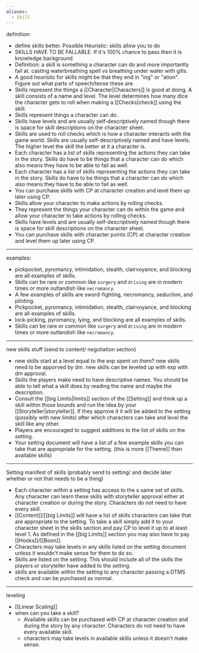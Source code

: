 ```yaml
---
aliases:
  - Skill
---
```

definition:
- define skills better. Possible Heuristic: skills allow you to do
- SKILLS HAVE TO BE FALLABLE. If it's 100% chance to pass then it is knowledge background
- Definition: a skill is something a character can do and more importantly fail at. casting waterbreathing spell vs breathing under water with gills.
- A good heuristic for skills might be that they end in "ing" or "ation". Figure out what parts of speech/tense these are.
- Skills represent the things a [[Character|Characters]] is good at doing. A skill consists of a name and level. The level determines how many dice the character gets to roll when making a [[Checks|check]] using the skill.
- Skills represent things a character can do. 
- Skills have levels and are usually self-descriptively named though there is space for skill descriptions on the character sheet.
- Skills are used to roll checks which is how a character interacts with the game world. Skills are usually self-descriptively named and have levels. The higher level the skill the better at it a character is.
- Each character has a list of skills representing the actions they can take in the story. Skills do have to be things that a character can _do_ which also means they have to be able to fail as well. 
- Each character has a list of skills representing the actions they can take in the story. Skills do have to be things that a character can _do_ which also means they have to be able to fail as well.
- You can purchase skills with CP at character creation and level them up later using CP.
- Skills allow your character to make actions by rolling checks. 
- They represent the things your character can do within the game and allow your character to take actions by rolling checks. 
- Skills have levels and are usually self-descriptively named though there is space for skill descriptions on the character sheet. 
- You can purchase skills with character points (CP) at character creation and level them up later using CP.

---

examples:
- pickpocket, pyromancy, intimidation, stealth, clairvoyance, and blocking are all examples of skills. 
- Skills can be rare or common like `surgery` and `driving` are in modern times or more outlandish like `necromancy`.
- A few examples of skills are sword-fighting, necromancy, seduction, and piloting.
- Pickpocket, pyromancy, intimidation, stealth, clairvoyance, and blocking are all examples of skills.
- lock-picking, pyromancy, lying, and blocking are all examples of skills.
- Skills can be rare or common like `surgery` and `driving` are in modern times or more outlandish like `necromancy`.

---

new skills stuff (send to content/ negotiation section)
- new skills start at a level equal to the exp spent on them? new skills need to be apporved by dm. new skills can be leveled up with exp with dm approval.
- Skills the players make need to have descriptive names. You should be able to tell what a skill does by reading the name and maybe the description.
- Consult the [[big Limits|limits]] section of the [[Setting]] and think up a skill within those bounds and run the idea by your [[Storyteller|storyteller]]. If they approve it it will be added to the setting (possibly with new limits) after which characters can take and level the skill like any other.
- Players are encouraged to suggest additions to the list of skills on the setting. 
- Your setting document will have a list of a few example skills you can take that are appropriate for the setting. (this is more [[Theme]] than available skills)

---

Setting manifest of skills (probably send to setting/ and decide later whether or not that needs to be a thing)
- Each character within a setting has access to the s same set of skills. Any character can learn these skills with storyteller approval either at character creation or during the story. Characters do not need to have every skill.
- [[Content]]/[[big Limits]] will have a list of skills characters can take that are appropriate to the setting. To take a skill simply add it to your character sheet in the skills section and pay CP to level it up to at least level 1. As defined in the [[big Limits]] section you may also have to pay [[Hooks]]/[[Boon]]. 
- Characters may take levels in any skills listed on the setting document unless it wouldn't make sense for them to do so. 
- Skills are listed on the setting. This should include all of the skills the players or storyteller have added to the setting.
- skills are available within the setting to any character passing a DTMS check and can be purchased as normal.

---

leveling
- [[Linear Scaling]]
- when can you take a skill?
	- Available skills can be purchased with CP at character creation and during the story by any character. Characters do not need to have every available skill.
	- characters may take levels in available skills unless it doesn't make sense.